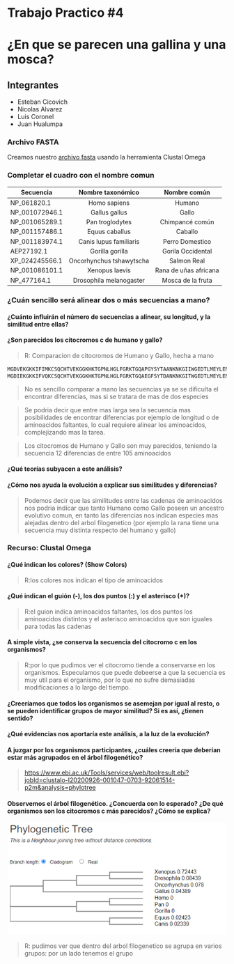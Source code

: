 # Trabajo Practico #4
# ¿En que se parecen una gallina y una mosca?

## Integrantes

 - Esteban Cicovich
 - Nicolas Alvarez
 - Luis Coronel
 - Juan Hualumpa

### Archivo FASTA
Creamos nuestro [archivo fasta](secuencias-citocromo-c.fasta) usando la herramienta Clustal Omega


### Completar el cuadro con el nombre comun

|   Secuencia   | Nombre taxonómico | Nombre común |
| ------------- |:-------------:|:-------------:|
|  NP_061820.1  |  Homo sapiens |    Humano     |
|  NP_001072946.1  |  Gallus gallus  |    Gallo    |
|  NP_001065289.1  |  Pan troglodytes  |  Chimpancé común  |
|  NP_001157486.1  |  Equus caballus |   Caballo   |
|  NP_001183974.1  | Canis lupus familiaris |  Perro Domestico  |
|  AEP27192.1  |  Gorilla gorilla  |  Gorila Occidental  |
|  XP_024245566.1  |  Oncorhynchus tshawytscha  |  Salmon Real  |
|  NP_001086101.1  |  Xenopus laevis  |  Rana de uñas africana  |
|  NP_477164.1  |  Drosophila melanogaster  |  Mosca de la fruta  |


### ¿Cuán sencillo será alinear dos o más secuencias a mano?
#### ¿Cuánto influirán el número de secuencias a alinear, su longitud, y la similitud entre ellas?
#### ¿Son parecidos los citocromos c de humano y gallo?

>R: Comparacion de citocromos de Humano y Gallo, hecha a mano

```
MGDVEKGKKIFIMKCSQCHTVEKGGKHKTGPNLHGLFGRKTGQAPGYSYTAANKNKGIIWGEDTLMEYLENPKKYIPGTKMIFVGIKKKEERADLIAYLKKATNE
MGDIEKGKKIFVQKCSQCHTVEKGGKHKTGPNLHGLFGRKTGQAEGFSYTDANKNKGITWGEDTLMEYLENPKKYIPGTKMIFAGIKKKSERVDLIAYLKDATSK
```

>No es sencillo comparar a mano las secuencias ya se se dificulta el encontrar diferencias, mas si se tratara de mas de dos especies

>Se podria decir que entre mas larga sea la secuencia mas posibilidades de encontrar diferencias por ejemplo de longitud o de aminoacidos faltantes,
lo cual requiere alinear los aminoacidos, complejizando mas la tarea.

>Los citocromos de Humano y Gallo son muy parecidos, teniendo la secuencia 12 diferencias de entre 105 aminoacidos


#### ¿Qué teorías subyacen a este análisis?
#### ¿Cómo nos ayuda la evolución a explicar sus similitudes y diferencias?

>Podemos decir que las similitudes entre las cadenas de aminoacidos nos podria indicar que tanto Humano como Gallo poseen un ancestro evolutivo comun,
en tanto las diferencias nos indican especies mas alejadas dentro del arbol filogenetico (por ejemplo la rana tiene una secuencia muy distinta respecto del
humano y gallo)

### Recurso: Clustal Omega

#### ¿Qué indican los colores? (Show Colors)
>R:los colores nos indican el tipo de aminoacidos

#### ¿Qué indican el guión (-), los dos puntos (:) y el asterisco (*)?
>R:el guion indica aminoacidos faltantes, los dos puntos los aminoacidos distintos  y el asterisco aminoacidos que son iguales para todas las cadenas

#### A simple vista, ¿se conserva la secuencia del citocromo c en los organismos?
>R:por lo que pudimos ver el citocromo tiende a conservarse en los organismos. Especulamos que puede debeerse a que la secuencia es muy util para el
organismo, por lo que no sufre demasiadas modificaciones a lo largo del tiempo.

#### ¿Creeríamos que todos los organismos se asemejan por igual al resto, o se pueden identificar grupos de mayor similitud? Si es así, ¿tienen sentido?
#### ¿Qué evidencias nos aportaría este análisis, a la luz de la evolución?
#### A juzgar por los organismos participantes, ¿cuáles creería que deberían estar más agrupados en el árbol filogenético?

> https://www.ebi.ac.uk/Tools/services/web/toolresult.ebi?jobId=clustalo-I20200926-001047-0703-92061514-p2m&analysis=phylotree

#### Observemos el árbol filogenético. ¿Concuerda con lo esperado? ¿De qué organismos son los citocromos c más parecidos? ¿Cómo se explica?
![Arbol Filogenetico](arbol-filogenetico.png)
>R: pudimos ver que dentro del arbol filogenetico se agrupa en varios grupos: por un lado tenemos el grupo